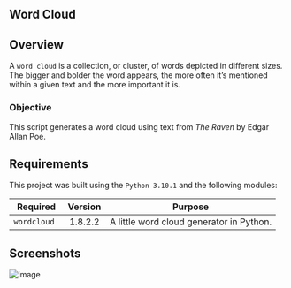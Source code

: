 ## Word Cloud

## Overview

A `word cloud` is a collection, or cluster, of words depicted in different sizes. The bigger and bolder the word appears, the more often it’s mentioned within a given text and the more important it is.

### Objective 

This script generates a word cloud using text from _The Raven_ by Edgar Allan Poe.

## Requirements

This project was built using the `Python 3.10.1` and the following modules: 

| Required         | Version | Purpose                                                                 |
|------------------|:-------:|-------------------------------------------------------------------------|
| `wordcloud `     |  1.8.2.2| A little word cloud generator in Python.                                | 



## Screenshots

![image](https://user-images.githubusercontent.com/72005563/167278695-2676430a-1299-45a9-aa56-31a4ae90770d.png)
